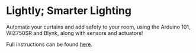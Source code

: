 # Lightly; Smarter Lighting
Automate your curtains and add safety to your room, using the Arduino 101, WIZ750SR and Blynk, along with sensors and actuators!

Full instructions can be found [here](https://www.hackster.io/abdullahsadiq/lightly-smarter-lighting-4052ec).
